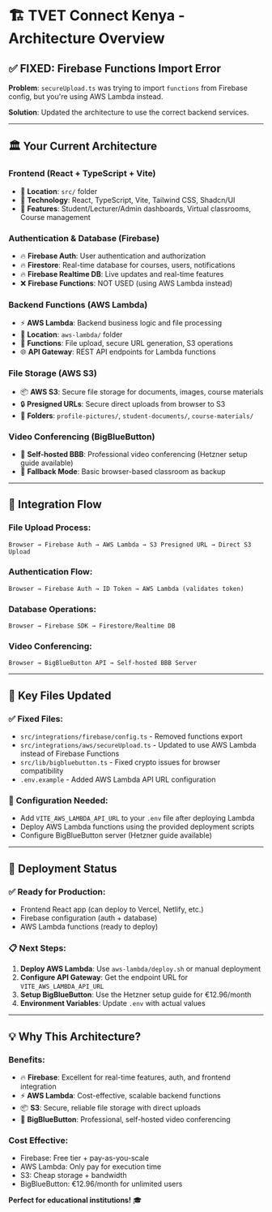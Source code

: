# 🏗️ TVET Connect Kenya - Architecture Overview

## ✅ **FIXED: Firebase Functions Import Error**

**Problem**: `secureUpload.ts` was trying to import `functions` from Firebase config, but you're using AWS Lambda instead.

**Solution**: Updated the architecture to use the correct backend services.

---

## 🏛️ **Your Current Architecture**

### **Frontend** (React + TypeScript + Vite)
- 🎯 **Location**: `src/` folder
- 🔧 **Technology**: React, TypeScript, Vite, Tailwind CSS, Shadcn/UI
- 📱 **Features**: Student/Lecturer/Admin dashboards, Virtual classrooms, Course management

### **Authentication & Database** (Firebase)
- 🔥 **Firebase Auth**: User authentication and authorization
- 🔥 **Firestore**: Real-time database for courses, users, notifications
- 🔥 **Firebase Realtime DB**: Live updates and real-time features
- ❌ **Firebase Functions**: NOT USED (using AWS Lambda instead)

### **Backend Functions** (AWS Lambda)
- ⚡ **AWS Lambda**: Backend business logic and file processing
- 📁 **Location**: `aws-lambda/` folder
- 🎯 **Functions**: File upload, secure URL generation, S3 operations
- 🌐 **API Gateway**: REST API endpoints for Lambda functions

### **File Storage** (AWS S3)
- 📦 **AWS S3**: Secure file storage for documents, images, course materials
- 🔒 **Presigned URLs**: Secure direct uploads from browser to S3
- 📁 **Folders**: `profile-pictures/`, `student-documents/`, `course-materials/`

### **Video Conferencing** (BigBlueButton)
- 🎥 **Self-hosted BBB**: Professional video conferencing (Hetzner setup guide available)
- 🔄 **Fallback Mode**: Basic browser-based classroom as backup

---

## 🔧 **Integration Flow**

### **File Upload Process**:
```
Browser → Firebase Auth → AWS Lambda → S3 Presigned URL → Direct S3 Upload
```

### **Authentication Flow**:
```
Browser → Firebase Auth → ID Token → AWS Lambda (validates token)
```

### **Database Operations**:
```
Browser → Firebase SDK → Firestore/Realtime DB
```

### **Video Conferencing**:
```
Browser → BigBlueButton API → Self-hosted BBB Server
```

---

## 📁 **Key Files Updated**

### ✅ **Fixed Files**:
- `src/integrations/firebase/config.ts` - Removed functions export
- `src/integrations/aws/secureUpload.ts` - Updated to use AWS Lambda instead of Firebase Functions
- `src/lib/bigbluebutton.ts` - Fixed crypto issues for browser compatibility
- `.env.example` - Added AWS Lambda API URL configuration

### 🎯 **Configuration Needed**:
- Add `VITE_AWS_LAMBDA_API_URL` to your `.env` file after deploying Lambda
- Deploy AWS Lambda functions using the provided deployment scripts
- Configure BigBlueButton server (Hetzner guide available)

---

## 🚀 **Deployment Status**

### ✅ **Ready for Production**:
- Frontend React app (can deploy to Vercel, Netlify, etc.)
- Firebase configuration (auth + database)
- AWS Lambda functions (ready to deploy)

### 📋 **Next Steps**:
1. **Deploy AWS Lambda**: Use `aws-lambda/deploy.sh` or manual deployment
2. **Configure API Gateway**: Get the endpoint URL for `VITE_AWS_LAMBDA_API_URL`
3. **Setup BigBlueButton**: Use the Hetzner setup guide for €12.96/month
4. **Environment Variables**: Update `.env` with actual values

---

## 💡 **Why This Architecture?**

### **Benefits**:
- 🔥 **Firebase**: Excellent for real-time features, auth, and frontend integration
- ⚡ **AWS Lambda**: Cost-effective, scalable backend functions
- 📦 **S3**: Secure, reliable file storage with direct uploads
- 🎥 **BigBlueButton**: Professional, self-hosted video conferencing

### **Cost Effective**:
- Firebase: Free tier + pay-as-you-scale
- AWS Lambda: Only pay for execution time
- S3: Cheap storage + bandwidth
- BigBlueButton: €12.96/month for unlimited users

**Perfect for educational institutions!** 🎓
